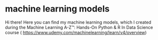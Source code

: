 # machine learning models

Hi there! Here you can find my machine learning models, which I created during the Machine Learning A-Z™: Hands-On Python & R In Data Science course ( https://www.udemy.com/machinelearning/learn/v4/overview)

